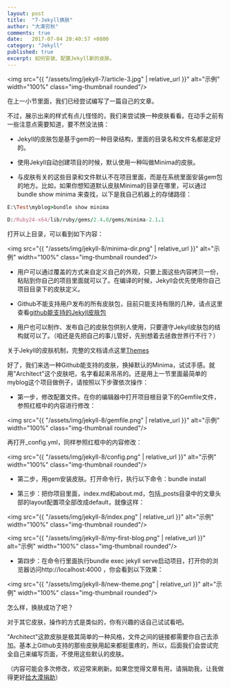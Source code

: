 ```yaml
---
layout: post
title:  "7-Jekyll换肤"
author: "大漠穷秋"
comments: true
date:   2017-07-04 20:40:57 +0800
category: "Jekyll"
published: true
excerpt: 如何安装、配置Jekyll新的皮肤。
---
```


<img src="{{ "/assets/img/jekyll-7/article-3.jpg" | relative_url }}" alt="示例" width="100%" class="img-thumbnail rounded"/>

在上一小节里面，我们已经尝试编写了一篇自己的文章。

不过，展示出来的样式有点儿怪怪的，我们来尝试换一种皮肤看看。在动手之前有一些注意点需要知道，要不然没法搞：

- Jekyll的皮肤包是基于gem的一种目录结构，里面的目录名和文件名都是定好的。

- 使用Jekyll自动创建项目的时候，默认使用一种叫做Minima的皮肤。

- 与皮肤有关的这些目录和文件默认不在项目里面，而是在系统里面安装gem包的地方。比如，如果你想知道默认皮肤Minima的目录在哪里，可以通过bundle show minima 来查找，以下是我自己机器上的存储路径：

```ruby
E:\Test\myblog>bundle show minima

D:/Ruby24-x64/lib/ruby/gems/2.4.0/gems/minima-2.1.1
```

打开以上目录，可以看到如下内容：

<img src="{{ "/assets/img/jekyll-8/minima-dir.png" | relative_url }}" alt="示例" width="100%" class="img-thumbnail rounded"/>

- 用户可以通过覆盖的方式来自定义自己的外观，只要上面这些内容拷贝一份，粘贴到你自己的项目里面就可以了。在编译的时候，Jekyll会优先使用你自己项目目录下的皮肤定义。

- Github不能支持用户发布的所有皮肤包，目前只能支持有限的几种，请点这里查看<a href="https://pages.github.com/themes/" target="_blank">github能支持的Jekyll皮肤包</a>

- 用户也可以制作、发布自己的皮肤包供别人使用，只要遵守Jekyll皮肤包的结构就可以了。（咱还是先把自己的事儿管好，先别想着去拯救世界行不行？）

关于Jekyll的皮肤机制，完整的文档请点这里<a href="https://jekyllrb.com/docs/themes/" target="_blank">Themes</a>

好了，我们来选一种Github能支持的皮肤，换掉默认的Minima，试试手感。就用"Architect"这个皮肤吧，名字看起来吊吊的。还是用上一节里面最简单的myblog这个项目做例子，请按照以下步骤依次操作：

- 第一步，修改配置文件。在你的编辑器中打开项目根目录下的Gemfile文件，参照红框中的内容进行修改：

<img src="{{ "/assets/img/jekyll-8/gemfile.png" | relative_url }}" alt="示例" width="100%" class="img-thumbnail rounded"/>

再打开_config.yml，同样参照红框中的内容修改：

<img src="{{ "/assets/img/jekyll-8/config.png" | relative_url }}" alt="示例" width="100%" class="img-thumbnail rounded"/>

- 第二步，用gem安装皮肤。打开命令行，执行以下命令：bundle install

- 第三步：把你项目里面，index.md和about.md，包括_posts目录中的文章头部的layout配置项全部改成default，就像这样：

<img src="{{ "/assets/img/jekyll-8/index.png" | relative_url }}" alt="示例" width="100%" class="img-thumbnail rounded"/>

<img src="{{ "/assets/img/jekyll-8/my-first-blog.png" | relative_url }}" alt="示例" width="100%" class="img-thumbnail rounded"/>

- 第四步：在命令行里面执行bundle exec jekyll serve启动项目，打开你的浏览器访问http://localhost:4000 ，你会看到以下效果：

<img src="{{ "/assets/img/jekyll-8/new-theme.png" | relative_url }}" alt="示例" width="100%" class="img-thumbnail rounded"/>

怎么样，换肤成功了吧？

对于其它皮肤，操作的方式是类似的，你有兴趣的话自己试试看吧。

"Architect"这款皮肤是极其简单的一种风格，文件之间的链接都需要你自己去添加。基本上Github支持的那些皮肤用起来都挺蛋疼的，所以，后面我们会尝试完全自己来编写页面，不使用这些默认的皮肤。

（内容可能会多次修改，欢迎常来刷新。如果您觉得文章有用，请捐助我，让我做得更好<a href="http://damoqiongqiu.github.io/donate/index.html">给大漠捐助</a>）